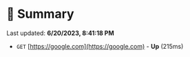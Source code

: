 # 📖 Summary
Last updated: **6/20/2023, 8:41:18 PM**

- `GET` [https://google.com](https://google.com) - **Up** (215ms)
